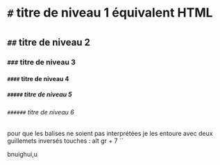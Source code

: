 # `#` titre de niveau 1 équivalent HTML <h1></h1>
## `##` titre de niveau 2
### `###` titre de niveau 3
#### `####` titre de niveau 4
##### `#####` titre de niveau 5
###### `######` titre de niveau 6

pour que les balises ne soient pas interprétées je les entoure avec deux guillemets inversés touches : alt gr + 7 ``

bnuighui,u
